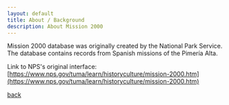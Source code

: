 ```yaml
---
layout: default
title: About / Background
description: About Mission 2000
---
```


Mission 2000 database was originally created by the National Park Service. The database contains records from Spanish missions of the Pimería Alta.

Link to NPS's original interface: [https://www.nps.gov/tuma/learn/historyculture/mission-2000.htm](https://www.nps.gov/tuma/learn/historyculture/mission-2000.htm)

[back](./)
